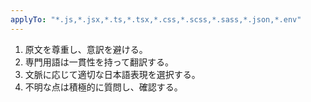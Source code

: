 ```yaml
---
applyTo: "*.js,*.jsx,*.ts,*.tsx,*.css,*.scss,*.sass,*.json,*.env"
---
```


<!-- 翻訳のルール -->

1. 原文を尊重し、意訳を避ける。
2. 専門用語は一貫性を持って翻訳する。
3. 文脈に応じて適切な日本語表現を選択する。
4. 不明な点は積極的に質問し、確認する。
